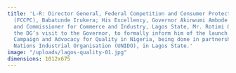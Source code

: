 ```yaml
---
title: 'L-R: Director General, Federal Competition and Consumer Protection Commission
  (FCCPC), Babatunde Irukera; His Excellency, Governor Akinwumi Ambode of Lagos State
  and Commissioner for Commerce and Industry, Lagos State, Mr. Rotimi Ogunleye during
  the DG’s visit to the Governor, to formally inform him of the launch of the National
  Campaign and Advocacy for Quality in Nigeria, being done in partnership with United
  Nations Industrial Organisation (UNIDO), in Lagos State.'
image: "/uploads/lagos-quality-01.jpg"
dimensions: 1012x675
---
```


